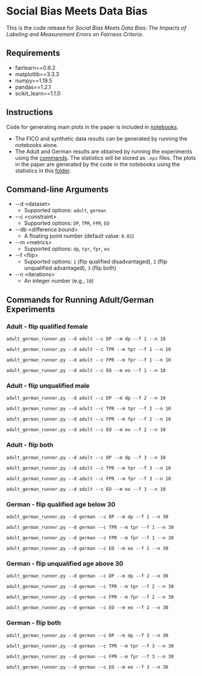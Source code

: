 # Social Bias Meets Data Bias

This is the code release for *Social Bias Meets Data Bias: The Impacts of Labeling and Measurement Errors on Fairness Criteria*.

## Requirements

- fairlearn==0.6.2
- matplotlib==3.3.3
- numpy==1.19.5
- pandas==1.2.1
- scikit_learn==1.1.0

## Instructions

Code for generating main plots in the paper is included in [notebooks](notebooks).

- The FICO and synthetic data results can be generated by running the notebooks alone.
- The Adult and German results are obtained by running the experiments using the [commands](#Commands-for-Running-Adult/German-Experiments). The statistics will be stored as `.npz` files. The plots in the paper are generated by the code in the notebooks using the statistics in this [folder](notebooks/adult_german_results).

## Command-line Arguments

- --d \<dataset\>
  - Supported options: `adult`, `german`
- --c \<constraint\>
  - Supported options: `DP`, `TPR`, `FPR`, `EO`
- --db \<difference bound\>
  - A floating point number (default value: `0.01`)
- --m \<metrics\>
  - Supported options: `dp`, `tpr`, `fpr`, `eo`
- --f \<flip\>
  - Supported options: `1` (flip qualified disadvantaged), `2` (flip unqualified advantaged), `3` (flip both)
- --n \<iterations\>
  - An integer number (e.g., `10`)

## Commands for Running Adult/German Experiments

### Adult - flip qualified female

``
adult_german_runner.py --d adult --c DP --m dp --f 1 --n 10
``

``
adult_german_runner.py --d adult --c TPR --m tpr --f 1 --n 10
``

``
adult_german_runner.py --d adult --c FPR --m fpr --f 1 --n 10
``

``
adult_german_runner.py --d adult --c EO --m eo --f 1 --n 10
``

### Adult - flip unqualified male

``
adult_german_runner.py --d adult --c DP --m dp --f 2 --n 10
``

``
adult_german_runner.py --d adult --c TPR --m tpr --f 2 --n 10
``

``
adult_german_runner.py --d adult --c FPR --m fpr --f 2 --n 10
``

``
adult_german_runner.py --d adult --c EO --m eo --f 2 --n 10
``

### Adult - flip both

``
adult_german_runner.py --d adult --c DP --m dp --f 3 --n 10
``

``
adult_german_runner.py --d adult --c TPR --m tpr --f 3 --n 10
``

``
adult_german_runner.py --d adult --c FPR --m fpr --f 3 --n 10
``

``
adult_german_runner.py --d adult --c EO --m eo --f 3 --n 10
``

### German - flip qualified age below 30

``
adult_german_runner.py --d german --c DP --m dp --f 1 --n 30
``

``
adult_german_runner.py --d german --c TPR --m tpr --f 1 --n 30
``

``
adult_german_runner.py --d german --c FPR --m fpr --f 1 --n 30
``

``
adult_german_runner.py --d german --c EO --m eo --f 1 --n 30
``

### German - flip unqualified age above 30

``
adult_german_runner.py --d german --c DP --m dp --f 2 --n 30
``

``
adult_german_runner.py --d german --c TPR --m tpr --f 2 --n 30
``

``
adult_german_runner.py --d german --c FPR --m fpr --f 2 --n 30
``

``
adult_german_runner.py --d german --c EO --m eo --f 2 --n 30
``

### German - flip both

``
adult_german_runner.py --d german --c DP --m dp --f 3 --n 30
``

``
adult_german_runner.py --d german --c TPR --m tpr --f 3 --n 30
``

``
adult_german_runner.py --d german --c FPR --m fpr --f 3 --n 30
``

``
adult_german_runner.py --d german --c EO --m eo --f 3 --n 30
``
